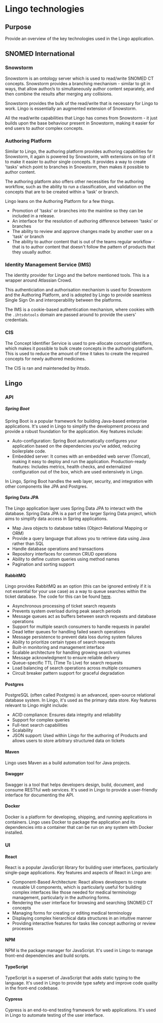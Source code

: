# Lingo technologies

## Purpose

Provide an overview of the key technologies used in the Lingo application.

## SNOMED International

### Snowstorm

Snowstorm is an ontology server which is used to read/write SNOMED CT concepts. Snowstorm provides a
branching mechanism - similar to git in ways, that allow author/s to simultaneously author content
separately, and then combine the results after merging any collisions.

Snowstorm provides the bulk of the read/write that is necessary for Lingo to work. Lingo is
essentially an augmented extension of Snowstorm.

All the read/write capabilities that Lingo has comes from Snowstorm - it just builds upon the
base behaviour present in Snowstorm, making it easier for end users to author complex concepts.

### Authoring Platform

Similar to Lingo, the authoring platform provides authoring capabilities for Snowstorm, it again is
powered by Snowstorm, with extensions on top of it to make it easier to author single concepts. It
provides a way to create 'tasks' which point to branches in Snowstorm, then makes it possible to
author content.

The authoring platform also offers other necessities for the authoring workflow, such as the ability
to run a classification, and validation on the concepts that are to be created within a 'task' or
branch.

Lingo leans on the Authoring Platform for a few things.

- Promotion of 'tasks' or branches into the mainline so they can be included in a release.
- An interface for the resolution of authoring difference between 'tasks' or branches
- The ability to review and approve changes made by another user on a 'task' or branch
- The ability to author content that is out of the teams regular workflow - that is to author
  content that doesn't follow the pattern of products that they usually author.

### Identity Management Service (IMS)

The identity provider for Lingo and the before mentioned tools. This is a wrapper around Atlassian
Crowd.

This authenticiation and authorisation mechanism is used for Snowstorm and the Authoring Platform,
and is adopted by Lingo to provide seamless Single Sign On and interoperability between the
platforms.

The IMS is a cookie-based authentication mechanism, where cookies with the `.ihtsdotools` domain are
passed around to provide the users' credentials.

### CIS

The Concept Identifier Service is used to pre-allocate concept identifiers, which makes it possible
to bulk create concepts in the authoring platform.
This is used to reduce the amount of time it takes to create the required concepts for newly
authored medicines.

The CIS is ran and mainteneded by ihtsdo.

## Lingo

### API

##### Spring Boot

Spring Boot is a popular framework for building Java-based enterprise applications. It's used in
Lingo to simplify the development process and provide a robust foundation for the application. Key
features include:

- Auto-configuration: Spring Boot automatically configures your application based on the
  dependencies you've added, reducing boilerplate code.
- Embedded server: It comes with an embedded web server (Tomcat), making it easy to deploy and run
  the application.
  Production-ready features: Includes metrics, health checks, and externalized configuration out of
  the box, which are used extensively in Lingo.

In Lingo, Spring Boot handles the web layer, security, and integration with other components like
JPA and Postgres.

#### Spring Data JPA

The Lingo application layer uses Spring Data JPA to interact with the database. Spring Data JPA is
a part of the larger Spring Data project, which aims to simplify data access in Spring applications.

- Map Java objects to database tables (Object-Relational Mapping or ORM)
- Provide a query language that allows you to retrieve data using Java rather than SQL
- Handle database operations and transactions
- Repository interfaces for common CRUD operations
- Ability to define custom queries using method names
- Pagination and sorting support

#### RabbitMQ

Lingo provides RabbitMQ as an option (this can be ignored entirely if it is not essential for your
use case) as a way to queue searches within the ticket database. The code for this can be
found [here](../../sergio-extension/).

- Asynchronous processing of ticket search requests
- Prevents system overload during peak search periods
- Message queues act as buffers between search requests and database operations
- Support for multiple search consumers to handle requests in parallel
- Dead letter queues for handling failed search operations
- Message persistence to prevent data loss during system failures
- Ability to prioritize certain types of search requests
- Built-in monitoring and management interface
- Scalable architecture for handling growing search volumes
- Message acknowledgment to ensure reliable delivery
- Queue-specific TTL (Time To Live) for search requests
- Load balancing of search operations across multiple consumers
- Circuit breaker pattern support for graceful degradation

#### Postgres

PostgreSQL (often called Postgres) is an advanced, open-source relational database system. In
Lingo, it's used as the primary data store. Key features relevant to Lingo might include:

- ACID compliance: Ensures data integrity and reliability
- Support for complex queries
- Full-text search capabilities
- Scalability
- JSON support: Used within Lingo for the authoring of Products and allows users to store arbitrary
  structured data on tickets

#### Maven

Lingo uses Maven as a build automation tool for Java projects.

#### Swagger

Swagger is a tool that helps developers design, build, document, and consume RESTful web services.
It's used in Lingo to provide a user-friendly interface for documenting the API.

#### Docker

Docker is a platform for developing, shipping, and running applications in containers. Lingo uses
Docker to package the application and its dependencies into a container that can be run on any
system with Docker installed.

### UI

#### React

React is a popular JavaScript library for building user interfaces, particularly single-page
applications. Key features and aspects of React in Lingo are:

- Component-Based Architecture: React allows developers to create reusable UI components, which is
  particularly useful for building complex interfaces like those needed for medical terminology
  management, particularly in the authoring forms.
- Rendering the user interface for browsing and searching SNOMED CT concepts
- Managing forms for creating or editing medical terminology
- Displaying complex hierarchical data structures in an intuitive manner
- Providing interactive features for tasks like concept authoring or review processes

#### NPM

NPM is the package manager for JavaScript. It's used in Lingo to manage front-end dependencies and
build scripts.

#### TypeScript

TypeScript is a superset of JavaScript that adds static typing to the language. It's used in Lingo
to
provide type safety and improve code quality in the front-end codebase.

#### Cypress

Cypress is an end-to-end testing framework for web applications. It's used in Lingo to automate
testing of the user interface.
